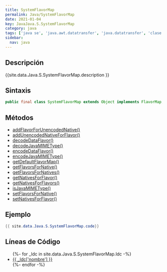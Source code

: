 ```yaml
---
title: SystemFlavorMap
permalink: Java/SystemFlavorMap
date: 2021-01-04
key: JavaJava.S.SystemFlavorMap
category: java
tags: ['java se', 'java.awt.datatransfer', 'java.datatransfer', 'clase java', 'Java 1.2']
sidebar: 
  nav: java
---
```


## Descripción
{{site.data.Java.S.SystemFlavorMap.description }}

## Sintaxis
~~~java
public final class SystemFlavorMap extends Object implements FlavorMap, FlavorTable
~~~

## Métodos
* [addFlavorForUnencodedNative()](/Java/SystemFlavorMap/addFlavorForUnencodedNative)
* [addUnencodedNativeForFlavor()](/Java/SystemFlavorMap/addUnencodedNativeForFlavor)
* [decodeDataFlavor()](/Java/SystemFlavorMap/decodeDataFlavor)
* [decodeJavaMIMEType()](/Java/SystemFlavorMap/decodeJavaMIMEType)
* [encodeDataFlavor()](/Java/SystemFlavorMap/encodeDataFlavor)
* [encodeJavaMIMEType()](/Java/SystemFlavorMap/encodeJavaMIMEType)
* [getDefaultFlavorMap()](/Java/SystemFlavorMap/getDefaultFlavorMap)
* [getFlavorsForNative()](/Java/SystemFlavorMap/getFlavorsForNative)
* [getFlavorsForNatives()](/Java/SystemFlavorMap/getFlavorsForNatives)
* [getNativesForFlavor()](/Java/SystemFlavorMap/getNativesForFlavor)
* [getNativesForFlavors()](/Java/SystemFlavorMap/getNativesForFlavors)
* [isJavaMIMEType()](/Java/SystemFlavorMap/isJavaMIMEType)
* [setFlavorsForNative()](/Java/SystemFlavorMap/setFlavorsForNative)
* [setNativesForFlavor()](/Java/SystemFlavorMap/setNativesForFlavor)

## Ejemplo
~~~java
{{ site.data.Java.S.SystemFlavorMap.code}}
~~~

## Líneas de Código
<ul>
{%- for _ldc in site.data.Java.S.SystemFlavorMap.ldc -%}
   <li>
       <a href="{{_ldc['url'] }}">{{ _ldc['nombre'] }}</a>
   </li>
{%- endfor -%}
</ul>
